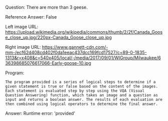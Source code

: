Question: There are more than 3 geese.

Reference Answer: False

Left image URL: https://upload.wikimedia.org/wikipedia/commons/thumb/2/2f/Canada_Goose_close_up.jpg/220px-Canada_Goose_close_up.jpg

Right image URL: https://www.gannett-cdn.com/-mm-/ecf62d408cd402f0da1eeac437dcc169fcd17527/c=89-0-1835-1313&r=x408&c=540x405/local/-/media/2017/09/01/WIGroup/Milwaukee/636398685076617066-Early-goose-10.jpg

Program:

```
The program provided is a series of logical steps to determine if a given statement is true or false based on the content of the images. Each statement is evaluated step by step using the VQA (Visual Question Answering) function, which takes an image and a question as input and returns a boolean answer. The results of each evaluation are then combined using logical operators to determine the final answer.
```
Answer: Runtime error: 'provided'

